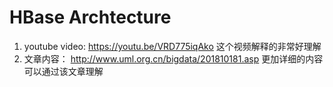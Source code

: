 # HBase Archtecture
1. youtube video: https://youtu.be/VRD775iqAko
  这个视频解释的非常好理解
2. 文章内容： http://www.uml.org.cn/bigdata/201810181.asp
  更加详细的内容可以通过该文章理解
